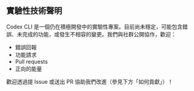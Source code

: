 ## 實驗性技術聲明

Codex CLI 是一個仍在積極開發中的實驗性專案。目前尚未穩定，可能包含錯誤、未完成的功能，或發生不相容的變更。我們與社群公開協作，歡迎：

- 錯誤回報
- 功能請求
- Pull requests
- 正向的能量

歡迎透過提 Issue 或送出 PR 協助我們改進（參見下方「如何貢獻」）！
